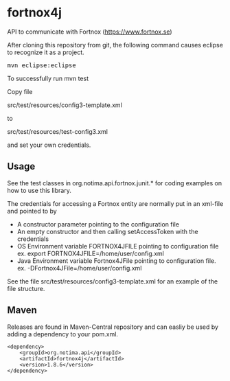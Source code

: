 # fortnox4j
API to communicate with Fortnox (https://www.fortnox.se)

After cloning this repository from git, the following command causes eclipse to recognize it as a project.

<pre>
mvn eclipse:eclipse
</pre>

To successfully run mvn test

Copy file 

src/test/resources/config3-template.xml 

to

src/test/resources/test-config3.xml

and set your own credentials.

## Usage

See the test classes in org.notima.api.fortnox.junit.* for coding examples on how to use this library.

The credentials for accessing a Fortnox entity are normally put in an xml-file and pointed to by 

* A constructor parameter pointing to the configuration file
* An empty constructor and then calling setAccessToken with the credentials
* OS Environment variable FORTNOX4JFILE pointing to configuration file
<br>ex. export FORTNOX4JFILE=/home/user/config.xml
* Java Environment variable Fortnox4JFile pointing to configuration file.
<br>ex. -DFortnox4JFile=/home/user/config.xml 

See the file src/test/resources/config3-template.xml for an example of the file structure.

## Maven

Releases are found in Maven-Central repository and can easliy be used by adding a dependency to your pom.xml.

    <dependency>
        <groupId>org.notima.api</groupId>
        <artifactId>fortnox4j</artifactId>
        <version>1.8.6</version>
    </dependency>

